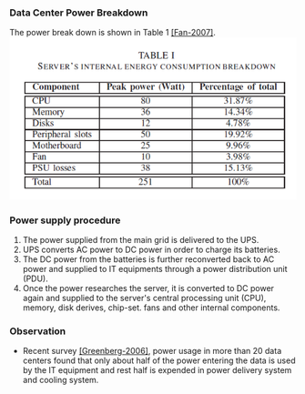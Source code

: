 ### Data Center Power Breakdown



The power break down is shown in Table 1 [[Fan-2007]](http://dl.acm.org/citation.cfm?id=1250665).   
![](../fig/powerBreakdown.PNG)

### Power supply procedure
1. The power supplied from the main grid is delivered to the UPS. 
2. UPS converts AC power to DC power in order to charge its batteries.
3. The DC power from the batteries is further reconverted back to AC power and supplied to IT equipments through a power distribution unit (PDU).
4. Once the power researches the server, it is converted to DC power again and supplied to the server's central processing unit (CPU), memory, disk derives, chip-set. fans and other internal components.

### Observation
- Recent survey [[Greenberg-2006]](http://datacenters.lbl.gov/resources/best-practices-data-centers-lessons-learned-benchmarking-22-data-centers), power usage in more than 20 data centers found that only about half of the power entering the data is used by the IT equipment and rest half is expended in power delivery system and cooling system.


